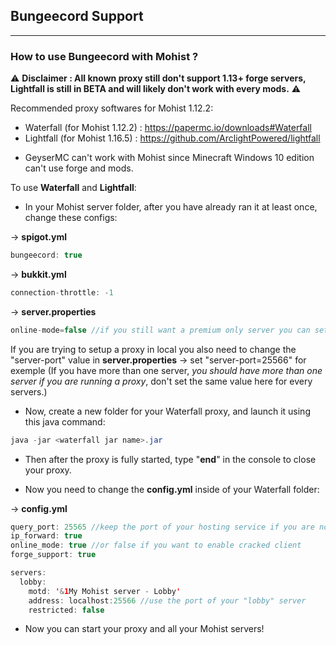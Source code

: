 ## Bungeecord Support
---

### How to use Bungeecord with Mohist ?

⚠️ **Disclaimer : All known proxy still don't support 1.13+ forge servers, Lightfall is still in BETA and will likely don't work with every mods.** ⚠️

Recommended proxy softwares for Mohist 1.12.2:

- Waterfall (for Mohist 1.12.2) : https://papermc.io/downloads#Waterfall
- Lightfall (for Mohist 1.16.5) : https://github.com/ArclightPowered/lightfall

* GeyserMC can't work with Mohist since Minecraft Windows 10 edition can't use forge and mods.

To use **Waterfall** and **Lightfall**:

* In your Mohist server folder, after you have already ran it at least once, change these configs:

-> __spigot.yml__
```java
bungeecord: true
```
-> __bukkit.yml__
```java
connection-throttle: -1
```
-> __server.properties__
```java
online-mode=false //if you still want a premium only server you can set it inside of the waterfall's config file later
```
If you are trying to setup a proxy in local you also need to change the "server-port" value in __server.properties__ -> set "server-port=25566" for exemple 
(If you have more than one server, *you should have more than one server if you are running a proxy*, don't set the same value here for every servers.)

* Now, create a new folder for your Waterfall proxy, and launch it using this java command:

```java
java -jar <waterfall jar name>.jar
```
* Then after the proxy is fully started, type "**end**" in the console to close your proxy.

* Now you need to change the __config.yml__ inside of your Waterfall folder:

-> __config.yml__
```java
query_port: 25565 //keep the port of your hosting service if you are not in local
ip_forward: true
online_mode: true //or false if you want to enable cracked client
forge_support: true
```
```java
servers:
  lobby:
    motd: '&1My Mohist server - Lobby'
    address: localhost:25566 //use the port of your "lobby" server
    restricted: false
```
* Now you can start your proxy and all your Mohist servers!

